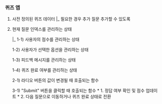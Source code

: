 ### 퀴즈 앱

1. 사전 정의된 퀴즈 데이터
   |_ 필요한 경우 추가 질문 추가할 수 있도록

2. 현재 질문 인덱스를 관리하는 상태
   
   |_ 1-1) 사용자의 점수를 관리하는 상태
      
      1-2) 사용자가 선택한 옵션을 관리하는 상태
      
      1-3) 피드백 메시지를 관리하는 상태
      
      1-4) 퀴즈 완료 여부를 관리하는 상태
    
      
      2-1) 라디오 버튼의 값이 변경될 때 호출되는 함수

      
      3-1) "Submit" 버튼을 클릭할 때 호출되는 함수
        * 1. 정답 여부 확인 및 점수 업데이트
        * 2. 다음 질문으로 이동하거나 퀴즈 완료 상태로 전환
    
